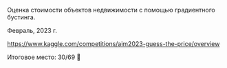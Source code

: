Оценка стоимости объектов недвижимости с помощью градиентного бустинга.

Февраль, 2023 г.

https://www.kaggle.com/competitions/aim2023-guess-the-price/overview

Итоговое место:  30/69 😬
